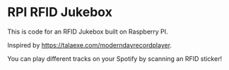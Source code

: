 # RPI RFID Jukebox

This is code for an RFID Jukebox built on Raspberry PI.

Inspired by https://talaexe.com/moderndayrecordplayer.

You can play different tracks on your Spotify by scanning an RFID sticker!
